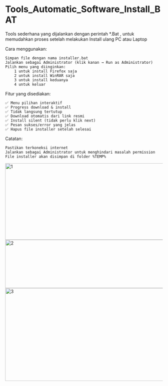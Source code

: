 # Tools_Automatic_Software_Install_BAT
Tools sederhana yang dijalankan dengan perintah *.Bat , untuk memudahkan proses setelah melakukan Install ulang PC atau Laptop


Cara menggunakan:

    Simpan file dengan nama installer.bat
    Jalankan sebagai Administrator (klik kanan → Run as Administrator)
    Pilih menu yang diinginkan:
        1 untuk install Firefox saja
        2 untuk install WinRAR saja
        3 untuk install keduanya
        4 untuk keluar

Fitur yang disediakan:

    ✅ Menu pilihan interaktif
    ✅ Progress download & install
    ✅ Tidak langsung tertutup
    ✅ Download otomatis dari link resmi
    ✅ Install silent (tidak perlu klik next)
    ✅ Pesan sukses/error yang jelas
    ✅ Hapus file installer setelah selesai

Catatan:

    Pastikan terkoneksi internet
    Jalankan sebagai Administrator untuk menghindari masalah permission
    File installer akan disimpan di folder %TEMP%



<img width="982" height="244" alt="1" src="https://github.com/user-attachments/assets/8c7c8038-9d3e-42a1-9fdc-3debea772b68" />   
<img width="982" height="154" alt="2" src="https://github.com/user-attachments/assets/5b83a815-0ad2-4d49-b2ba-0e0809b2190e" />
<img width="975" height="296" alt="3" src="https://github.com/user-attachments/assets/0220b24a-10f6-440b-8d0b-e214dc20de9a" />
